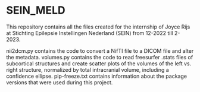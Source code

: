 # SEIN_MELD

This repository contains all the files created for the internship of Joyce Rijs at Stichting Epilepsie Instellingen Nederland (SEIN) from 12-2022 till 2-2023.

nii2dcm.py contains the code to convert a NifTI file to a DICOM file and alter the metadata.
volumes.py contains the code to read freesurfer .stats files of subcortical structures and create scatter plots of the volumes of the left vs. right structure, normalized by total intracranial volume, including a confidence ellipse.
pip-freeze.txt contains information about the package versions that were used during this project.